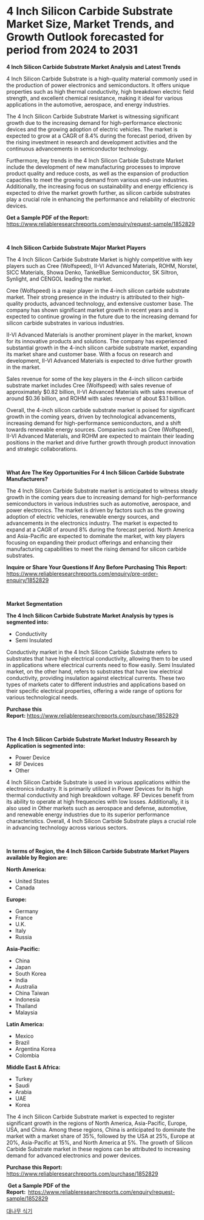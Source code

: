 <p><h1>4 Inch Silicon Carbide Substrate Market Size, Market Trends, and Growth Outlook forecasted for period from 2024 to 2031</h1></p><p><strong>4 Inch Silicon Carbide Substrate Market Analysis and Latest Trends</strong></p>
<p><p>4 Inch Silicon Carbide Substrate is a high-quality material commonly used in the production of power electronics and semiconductors. It offers unique properties such as high thermal conductivity, high breakdown electric field strength, and excellent chemical resistance, making it ideal for various applications in the automotive, aerospace, and energy industries.</p><p>The 4 Inch Silicon Carbide Substrate Market is witnessing significant growth due to the increasing demand for high-performance electronic devices and the growing adoption of electric vehicles. The market is expected to grow at a CAGR of 8.4% during the forecast period, driven by the rising investment in research and development activities and the continuous advancements in semiconductor technology.</p><p>Furthermore, key trends in the 4 Inch Silicon Carbide Substrate Market include the development of new manufacturing processes to improve product quality and reduce costs, as well as the expansion of production capacities to meet the growing demand from various end-use industries. Additionally, the increasing focus on sustainability and energy efficiency is expected to drive the market growth further, as silicon carbide substrates play a crucial role in enhancing the performance and reliability of electronic devices.</p></p>
<p><strong>Get a Sample PDF of the Report:&nbsp;</strong> <a href="https://www.reliableresearchreports.com/enquiry/request-sample/1852829">https://www.reliableresearchreports.com/enquiry/request-sample/1852829</a></p>
<p>&nbsp;</p>
<p><strong>4 Inch Silicon Carbide Substrate Major Market Players</strong></p>
<p><p>The 4 Inch Silicon Carbide Substrate Market is highly competitive with key players such as Cree (Wolfspeed), II-VI Advanced Materials, ROHM, Norstel, SICC Materials, Showa Denko, TankeBlue Semiconductor, SK Siltron, Synlight, and CENGOL leading the market.</p><p>Cree (Wolfspeed) is a major player in the 4-inch silicon carbide substrate market. Their strong presence in the industry is attributed to their high-quality products, advanced technology, and extensive customer base. The company has shown significant market growth in recent years and is expected to continue growing in the future due to the increasing demand for silicon carbide substrates in various industries.</p><p>II-VI Advanced Materials is another prominent player in the market, known for its innovative products and solutions. The company has experienced substantial growth in the 4-inch silicon carbide substrate market, expanding its market share and customer base. With a focus on research and development, II-VI Advanced Materials is expected to drive further growth in the market.</p><p>Sales revenue for some of the key players in the 4-inch silicon carbide substrate market includes Cree (Wolfspeed) with sales revenue of approximately $0.82 billion, II-VI Advanced Materials with sales revenue of around $0.36 billion, and ROHM with sales revenue of about $3.1 billion.</p><p>Overall, the 4-inch silicon carbide substrate market is poised for significant growth in the coming years, driven by technological advancements, increasing demand for high-performance semiconductors, and a shift towards renewable energy sources. Companies such as Cree (Wolfspeed), II-VI Advanced Materials, and ROHM are expected to maintain their leading positions in the market and drive further growth through product innovation and strategic collaborations.</p></p>
<p>&nbsp;</p>
<p><strong>What Are The Key Opportunities For 4 Inch Silicon Carbide Substrate Manufacturers?</strong></p>
<p><p>The 4 Inch Silicon Carbide Substrate market is anticipated to witness steady growth in the coming years due to increasing demand for high-performance semiconductors in various industries such as automotive, aerospace, and power electronics. The market is driven by factors such as the growing adoption of electric vehicles, renewable energy sources, and advancements in the electronics industry. The market is expected to expand at a CAGR of around 8% during the forecast period. North America and Asia-Pacific are expected to dominate the market, with key players focusing on expanding their product offerings and enhancing their manufacturing capabilities to meet the rising demand for silicon carbide substrates.</p></p>
<p><strong>Inquire or Share Your Questions If Any Before Purchasing This Report:</strong> <a href="https://www.reliableresearchreports.com/enquiry/pre-order-enquiry/1852829">https://www.reliableresearchreports.com/enquiry/pre-order-enquiry/1852829</a></p>
<p>&nbsp;</p>
<p><strong>Market Segmentation</strong></p>
<p><strong>The 4 Inch Silicon Carbide Substrate Market Analysis by types is segmented into:</strong></p>
<p><ul><li>Conductivity</li><li>Semi Insulated</li></ul></p>
<p><p>Conductivity market in the 4 Inch Silicon Carbide Substrate refers to substrates that have high electrical conductivity, allowing them to be used in applications where electrical currents need to flow easily. Semi Insulated market, on the other hand, refers to substrates that have low electrical conductivity, providing insulation against electrical currents. These two types of markets cater to different industries and applications based on their specific electrical properties, offering a wide range of options for various technological needs.</p></p>
<p><strong>Purchase this Report:&nbsp;</strong><a href="https://www.reliableresearchreports.com/purchase/1852829">https://www.reliableresearchreports.com/purchase/1852829</a></p>
<p>&nbsp;</p>
<p><strong>The 4 Inch Silicon Carbide Substrate Market Industry Research by Application is segmented into:</strong></p>
<p><ul><li>Power Device</li><li>RF Devices</li><li>Other</li></ul></p>
<p><p>4 Inch Silicon Carbide Substrate is used in various applications within the electronics industry. It is primarily utilized in Power Devices for its high thermal conductivity and high breakdown voltage. RF Devices benefit from its ability to operate at high frequencies with low losses. Additionally, it is also used in Other markets such as aerospace and defense, automotive, and renewable energy industries due to its superior performance characteristics. Overall, 4 Inch Silicon Carbide Substrate plays a crucial role in advancing technology across various sectors.</p></p>
<p>&nbsp;</p>
<p><strong>In terms of Region, the 4 Inch Silicon Carbide Substrate Market Players available by Region are:</strong></p>
<p>
    <p> <strong> North America: </strong>
        <ul>
            <li>United States</li>
            <li>Canada</li>
        </ul>
        </p> 
    <p> <strong> Europe: </strong>
        <ul>
            <li>Germany</li>
            <li>France</li>
            <li>U.K.</li>
            <li>Italy</li>
            <li>Russia</li>
        </ul>
        </p> 
    <p> <strong> Asia-Pacific: </strong>
        <ul>
            <li>China</li>
            <li>Japan</li>
            <li>South Korea</li>
            <li>India</li>
            <li>Australia</li>
            <li>China Taiwan</li>
            <li>Indonesia</li>
            <li>Thailand</li>
            <li>Malaysia</li>
        </ul>
        </p> 
    <p> <strong> Latin America: </strong>
        <ul>
            <li>Mexico</li>
            <li>Brazil</li>
            <li>Argentina Korea</li>
            <li>Colombia</li>
        </ul>
        </p> 
    <p> <strong> Middle East & Africa: </strong>
        <ul>
            <li>Turkey</li>
            <li>Saudi</li>
            <li>Arabia</li>
            <li>UAE</li>
            <li>Korea</li>
        </ul>
    </p>
    </p>
<p><p>The 4 inch Silicon Carbide Substrate market is expected to register significant growth in the regions of North America, Asia-Pacific, Europe, USA, and China. Among these regions, China is anticipated to dominate the market with a market share of 35%, followed by the USA at 25%, Europe at 20%, Asia-Pacific at 15%, and North America at 5%. The growth of Silicon Carbide Substrate market in these regions can be attributed to increasing demand for advanced electronics and power devices.</p></p>
<p><strong>Purchase this Report: </strong><a href="https://www.reliableresearchreports.com/purchase/1852829">https://www.reliableresearchreports.com/purchase/1852829</a></p>
<p>&nbsp;<strong>Get a Sample PDF of the Report:&nbsp;&nbsp;</strong><a href="https://www.reliableresearchreports.com/enquiry/request-sample/1852829">https://www.reliableresearchreports.com/enquiry/request-sample/1852829</a></p>
<p><strong></strong></p>
<p><p><a href="https://github.com/jntpkh496620/Market-Research-Report-List-1/blob/main/678420412567.md">대나무 식기</a></p></p>